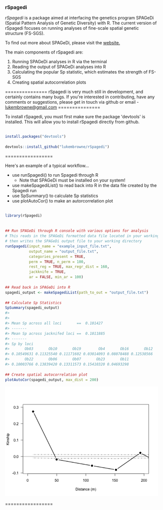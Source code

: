 ### rSpagedi

*rSpagedi* is a package aimed at interfacing the genetics program SPAGeDi (Spatial Pattern Analysis of Genetic Diversity) with R. The current version of rSpagedi focuses on running analyses of fine-scale spatial genetic structure (FS-SGS).

To find out more about SPAGeDi, please visit the [website.](http://ebe.ulb.ac.be/ebe/SPAGeDi.html)

The main components of rSpagedi are:

1.  Running SPAGeDi analyses in R via the terminal
2.  Reading the output of SPAGeDi analyses into R
3.  Calculating the popular Sp statistic, which estimates the strength of FS-SGS
4.  Creating spatial autocorrelation plots

=============== rSpagedi is very much still in development, and certainly contains many bugs. If you're interested in contributing, have any comments or suggestions, please get in touch via github or email - <lukembrowne@gmail.com> ===============

To install rSpagedi, you must first make sure the package 'devtools' is installed. This will allow you to install rSpagedi directly from github.

``` r

install.packages("devtools")

devtools::install_github("lukembrowne/rSpagedi")
```

=================

Here's an example of a typical workflow...

-   use runSpagedi() to run Spagedi through R
    -   Note that SPAGeDi must be installed on your system!
-   use makeSpagediList() to read back into R in the data file created by the Spagedi run
-   use SpSummary() to calculate Sp statistics
-   use plotAutoCor() to make an autorcorrelation plot

``` r

library(rSpagedi)


## Run SPAGeDi through R console with various options for analysis
# This reads in the SPAGeDi formatted data file located in your working directory, and
# then writes the SPAGeDi output file to your working directory
runSpagedi(input_name = "example_input_file.txt",
           output_name = "output_file.txt", 
           categories_present = TRUE, 
           perm = TRUE, n_perm = 100,
           rest_reg = TRUE, max_regr_dist = 160,
           jackknife = TRUE, 
           ar = FALSE, min_ar = 100)

## Read back in SPAGeDi into R
spagedi_output <- makeSpagediList(path_to_out = "output_file.txt")

## Calculate Sp Statistics
SpSummary(spagedi_output)
#> 
#> 
#> Mean Sp across all loci       ==  0.101427 
#> -------
#> Mean Sp across jacknifed loci ==  0.1011885 
#> -------
#> Sp by loci
#>       Ob03       Ob10       Ob19        Ob4       Ob16       Ob12 
#> 0.10549631 0.11325540 0.11171602 0.03014093 0.08078488 0.12538566 
#>       Ob22       Ob06       Ob07       Ob23       Ob11 
#> 0.10003766 0.13839420 0.13311573 0.15410320 0.04693298

## Create spatial autocorrelation plot
plotAutoCor(spagedi_output, max_dist = 200)
```

![](README-unnamed-chunk-3-1.png)

=================
